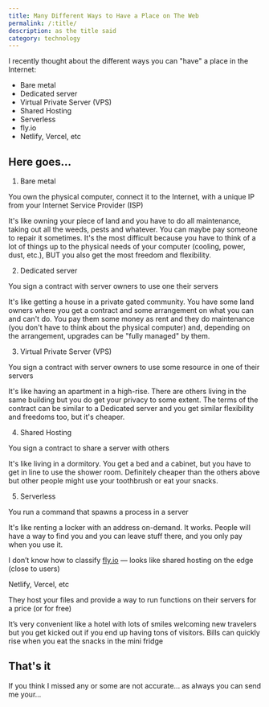 ```yaml
---
title: Many Different Ways to Have a Place on The Web
permalink: /:title/
description: as the title said
category: technology
---
```


I recently thought about the different ways you can "have" a place in the Internet:
- Bare metal
- Dedicated server
- Virtual Private Server (VPS)
- Shared Hosting
- Serverless
- fly.io
- Netlify, Vercel, etc

## Here goes...

1. Bare metal

You own the physical computer, connect it to the Internet, with a unique IP from your Internet Service Provider (ISP)

It's like owning your piece of land and you have to do all maintenance, taking out all the weeds, pests and whatever. You can maybe pay someone to repair it sometimes. It's the most difficult because you have to think of a lot of things up to the physical needs of your computer (cooling, power, dust, etc.), BUT you also get the most freedom and flexibility.

2. Dedicated server

You sign a contract with server owners to use one their servers

It's like getting a house in a private gated community. You have some land owners where you get a contract and some arrangement on what you can and can't do. You pay them some money as rent and they do maintenance (you don't have to think about the physical computer) and, depending on the arrangement, upgrades can be "fully managed" by them.

3. Virtual Private Server (VPS)

You sign a contract with server owners to use some resource in one of their servers

It's like having an apartment in a high-rise. There are others living in the same building but you do get your privacy to some extent. The terms of the contract can be similar to a Dedicated server and you get similar flexibility and freedoms too, but it's cheaper.

4. Shared Hosting

You sign a contract to share a server with others

It's like living in a dormitory. You get a bed and a cabinet, but you have to get in line to use the shower room. Definitely cheaper than the others above but other people might use your toothbrush or eat your snacks.

5. Serverless

You run a command that spawns a process in a server

It's like renting a locker with an address on-demand. It works. People will have a way to find you and you can leave stuff there, and you only pay when you use it.

I don’t know how to classify [fly.io](fly.io) — looks like shared hosting on the edge (close to users)

Netlify, Vercel, etc

They host your files and provide a way to run functions on their servers for a price (or for free)

It’s very convenient like a hotel with lots of smiles welcoming new travelers but you get kicked out if you end up having tons of visitors. Bills can quickly rise when you eat the snacks in the mini fridge

## That's it

If you think I missed any or some are not accurate... as always you can send me your...